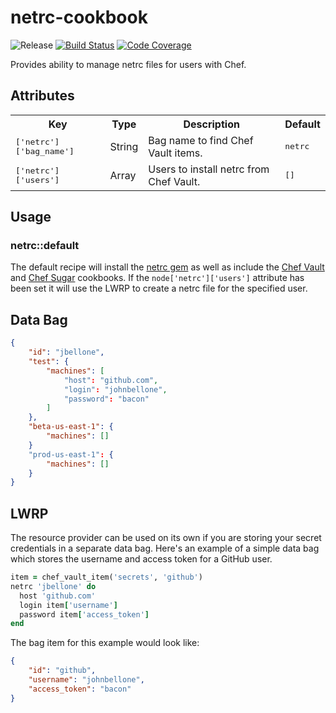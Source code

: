 netrc-cookbook
==============
![Release](http://img.shields.io/github/release/johnbellone/netrc-cookbook.svg)
[![Build Status](http://img.shields.io/travis/johnbellone/netrc-cookbook.svg)][4]
[![Code Coverage](http://img.shields.io/coveralls/johnbellone/netrc-cookbook.svg)][5]

Provides ability to manage netrc files for users with Chef.

## Attributes
<table>
  <tr>
    <th>Key</th>
    <th>Type</th>
    <th>Description</th>
    <th>Default</th>
  </tr>
  <tr>
    <td><tt>['netrc']['bag_name']</tt></td>
    <td>String</td>
    <td>Bag name to find Chef Vault items.</td>
    <td><tt>netrc</tt></td>
  </tr>
  <tr>
    <td><tt>['netrc']['users']</tt></td>
    <td>Array</td>
    <td>Users to install netrc from Chef Vault.</td>
    <td><tt>[]</tt></td>
  </tr>
</table>

## Usage

### netrc::default
The default recipe will install the [netrc gem][1] as well as include
the [Chef Vault][2] and [Chef Sugar][3] cookbooks. If the
`node['netrc']['users']` attribute has been set it will use the LWRP
to create a netrc file for the specified user.

## Data Bag
```json
{
    "id": "jbellone",
    "test": {
        "machines": [
            "host": "github.com",
            "login": "johnbellone",
            "password": "bacon"
        ]
    },
    "beta-us-east-1": {
        "machines": []
    }
    "prod-us-east-1": {
        "machines": []
    }
}
```

## LWRP
The resource provider can be used on its own if you are storing your
secret credentials in a separate data bag. Here's an example of a simple
data bag which stores the username and access token for a GitHub user.

```ruby
item = chef_vault_item('secrets', 'github')
netrc 'jbellone' do
  host 'github.com'
  login item['username']
  password item['access_token']
end
```

The bag item for this example would look like:
```json
{
    "id": "github",
    "username": "johnbellone",
    "access_token": "bacon"
}
```

[1]: https://rubygems.org/gems/netrc
[2]: https://supermarket.chef.io/cookbooks/chef-vault
[3]: https://supermarket.chef.io/cookbooks/chef-sugar
[4]: http://travis-ci.org/johnbellone/netrc-cookbook
[5]: https://coveralls.io/r/johnbellone/netrc-cookbook
